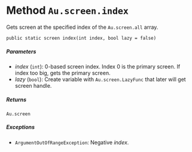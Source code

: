 # Method `Au.screen.index`

Gets screen at the specified index of the `Au.screen.all` array.

```
public static screen index(int index, bool lazy = false)
```

##### Parameters

- *index*  (`int`):
    0-based screen index. Index 0 is the primary screen. If index too big, gets the primary screen.
- *lazy*  (`bool`):
    Create variable with `Au.screen.LazyFunc` that later will get screen handle.

##### Returns

`Au.screen`

##### Exceptions

- `ArgumentOutOfRangeException`:
    Negative *index*.